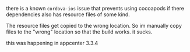 there is a known `cordova-ios` issue that prevents using cocoapods if there dependencies also has resource files of some kind.

The resource files get copied to the wrong location. So im manually copy files to the "wrong" location so that the build works. it sucks.

this was happening in appcenter 3.3.4


